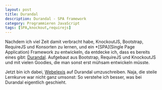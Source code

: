 ```yaml
---
layout: post
title: Durandal
description: Durandal - SPA framework
category: Programmieren JavaScript
tags: [SPA,knockout,requirejs]
---
```


Nachdem ich viel Zeit damit verbracht habe, KnockoutJS, Bootstrap, RequireJS und Konsorten zu lernen, und ein *[SPA](Single Page Application) Framework zu entwickeln, da entdecke ich, dass es bereits eines gibt: [Durandal](http://durandaljs.com). Aufgebaut aus Bootstrap, RequireJS und KnockoutJS und mit vielen Goodies, die man sonst erst mühsam entwickeln müsste.

Jetzt bin ich dabei, [Webelexis](http://github.com/rgwch/webelexis) auf Durandal umzuschreiben. Naja, die steile Lernkurve war nicht ganz umsonst: So verstehe ich besser, was bei Durandal eigentlich geschieht.

